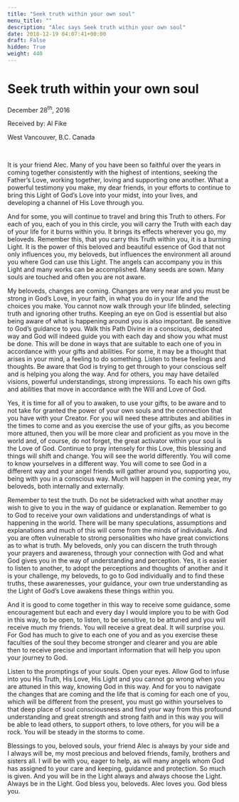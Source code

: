 ```yaml
---
title: "Seek truth within your own soul"
menu_title: ""
description: "Alec says Seek truth within your own soul"
date: 2018-12-19 04:07:41+00:00
draft: False
hidden: True
weight: 440
---
```

# Seek truth within your own soul

December 28<sup>th</sup>, 2016

Received by: Al Fike

West Vancouver, B.C. Canada

 

It is your friend Alec. Many of you have been so faithful over the years in coming together consistently with the highest of intentions, seeking the Father’s Love, working together, loving and supporting one another. What a powerful testimony you make, my dear friends, in your efforts to continue to bring this Light of God’s Love into your midst, into your lives, and developing a channel of His Love through you. 

And for some, you will continue to travel and bring this Truth to others. For each of you, each of you in this circle, you will carry the Truth with each day of your life for it burns within you. It brings its effects wherever you go, my beloveds. Remember this, that you carry this Truth within you, it is a burning Light. It is the power of this beloved and beautiful essence of God that not only influences you, my beloveds, but influences the environment all around you where God can use this Light. The angels can accompany you in this Light and many works can be accomplished. Many seeds are sown. Many souls are touched and often you are not aware.

My beloveds, changes are coming. Changes are very near and you must be strong in God’s Love, in your faith, in what you do in your life and the choices you make. You cannot now walk through your life blinded, selecting truth and ignoring other truths. Keeping an eye on God is essential but also being aware of what is happening around you is also important. Be sensitive to God’s guidance to you. Walk this Path Divine in a conscious, dedicated way and God will indeed guide you with each day and show you what must be done. This will be done in ways that are suitable to each one of you in accordance with your gifts and abilities. For some, it may be a thought that arises in your mind, a feeling to do something. Listen to these feelings and thoughts. Be aware that God is trying to get through to your conscious self and is helping you along the way. And for others, you may have detailed visions, powerful understandings, strong impressions. To each his own gifts and abilities that move in accordance with the Will and Love of God. 

Yes, it is time for all of you to awaken, to use your gifts, to be aware and to not take for granted the power of your own souls and the connection that you have with your Creator. For you will need these attributes and abilities in the times to come and as you exercise the use of your gifts, as you become more attuned, then you will be more clear and proficient as you move in the world and, of course, do not forget, the great activator within your soul is the Love of God. Continue to pray intensely for this Love, this blessing and things will shift and change. You will see the world differently. You will come to know yourselves in a different way. You will come to see God in a different way and your angel friends will gather around you, supporting you, being with you in a conscious way. Much will happen in the coming year, my beloveds, both internally and externally. 

Remember to test the truth. Do not be sidetracked with what another may wish to give to you in the way of guidance or explanation. Remember to go to God to receive your own validations and understandings of what is happening in the world. There will be many speculations, assumptions and explanations and much of this will come from the minds of individuals. And you are often vulnerable to strong personalities who have great convictions as to what is truth. My beloveds, only you can discern the truth through your prayers and awareness, through your connection with God and what God gives you in the way of understanding and perception. Yes, it is easier to listen to another, to adopt the perceptions and thoughts of another and it is your challenge, my beloveds, to go to God individually and to find these truths, these awarenesses, your guidance, your own true understanding as the Light of God’s Love awakens these things within you.

And it is good to come together in this way to receive some guidance, some encouragement but each and every day I would implore you to be with God in this way, to be open, to listen, to be sensitive, to be attuned and you will receive much my friends.  You will receive a great deal. It will surprise you. For God has much to give to each one of you and as you exercise these faculties of the soul they become stronger and clearer and you are able then to receive precise and important information that will help you upon your journey to God.

Listen to the promptings of your souls. Open your eyes. Allow God to infuse into you His Truth, His Love, His Light and you cannot go wrong when you are attuned in this way, knowing God in this way. And for you to navigate the changes that are coming and the life that is coming for each one of you, which will be different from the present, you must go within yourselves to that deep place of soul consciousness and find your way from this profound understanding and great strength and strong faith and in this way you will be able to lead others, to support others, to love others, for you will be a rock. You will be steady in the storms to come. 

Blessings to you, beloved souls, your friend Alec is always by your side and I always will be, my most precious and beloved friends, family, brothers and sisters all. I will be with you, eager to help, as will many angels whom God has assigned to your care and keeping, guidance and protection. So much is given. And you will be in the Light always and always choose the Light. Always be in the Light. God bless you, beloveds. Alec loves you. God bless you.
